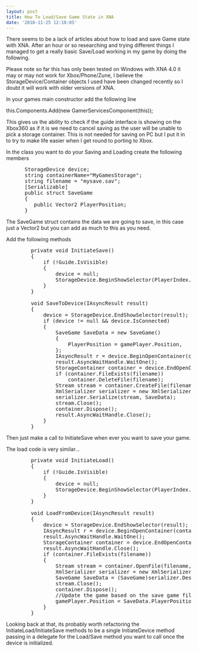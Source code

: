 ```yaml
---
layout: post
title: How To Load/Save Game State in XNA
date: '2010-11-25 12:10:05'
---
```


There seems to be a lack of articles about how to load and save Game state with XNA.
After an hour or so researching and trying different things I managed to get a really
basic Save/Load working in my game by doing the following.

Please note so far this has only been tested on Windows with XNA 4.0 it may or may
not work for Xbox/Phone/Zune, I believe the StorageDevice/Container objects I used
have been changed recently so I doubt it will work with older versions of XNA.

In your games main constructor add the following line

this.Components.Add(new GamerServicesComponent(this));

This gives us the ability to check if the guide interface is showing on the Xbox360
as if it is we need to cancel saving as the user will be unable to pick a storage
container. This is not needed for saving on PC but I put it in to try to make life
easier when I get round to porting to Xbox.

In the class you want to do your Saving and Loading create the following members
<pre class="brush: csharp; toolbar: false;">      StorageDevice device;
      string containerName="MyGamesStorage";
      string filename = "mysave.sav";
      [Serializable]
      public struct SaveGame
      {
         public Vector2 PlayerPosition;
      }</pre>
The SaveGame struct contains the data we are going to save, in this case just a Vector2
but you can add as much to this as you need.

Add the following methods
<pre class="brush: csharp; toolbar: false;">        private void InitiateSave()
        {
            if (!Guide.IsVisible)
            {
                device = null;
                StorageDevice.BeginShowSelector(PlayerIndex.One, this.SaveToDevice, null);
            }
        }

        void SaveToDevice(IAsyncResult result)
        {
            device = StorageDevice.EndShowSelector(result);
            if (device != null &amp;&amp; device.IsConnected)
            {
                SaveGame SaveData = new SaveGame()
                {
                    PlayerPosition = gamePlayer.Position,
                };
                IAsyncResult r = device.BeginOpenContainer(containerName, null, null);
                result.AsyncWaitHandle.WaitOne();
                StorageContainer container = device.EndOpenContainer(r);
                if (container.FileExists(filename))
                    container.DeleteFile(filename);
                Stream stream = container.CreateFile(filename);
                XmlSerializer serializer = new XmlSerializer(typeof(SaveGame));
                serializer.Serialize(stream, SaveData);
                stream.Close();
                container.Dispose();
                result.AsyncWaitHandle.Close();
            }
        }</pre>
Then just make a call to InitiateSave when ever you want to save your game.

The load code is very similar...
<pre class="brush: csharp; toolbar: false;">        private void InitiateLoad()
        {
            if (!Guide.IsVisible)
            {
                device = null;
                StorageDevice.BeginShowSelector(PlayerIndex.One, this.LoadFromDevice, null);
            }
        }

        void LoadFromDevice(IAsyncResult result)
        {
            device = StorageDevice.EndShowSelector(result);
            IAsyncResult r = device.BeginOpenContainer(containerName, null, null);
            result.AsyncWaitHandle.WaitOne();
            StorageContainer container = device.EndOpenContainer(r);
            result.AsyncWaitHandle.Close();
            if (container.FileExists(filename))
            {
                Stream stream = container.OpenFile(filename, FileMode.Open);
                XmlSerializer serializer = new XmlSerializer(typeof(SaveGame));
                SaveGame SaveData = (SaveGame)serializer.Deserialize(stream);
                stream.Close();
                container.Dispose();
                //Update the game based on the save game file
                gamePlayer.Position = SaveData.PlayerPosition;
            }
        }</pre>
Looking back at that, its probably worth refactoring the InitiateLoad/InitiateSave
methods to be a single InitiateDevice method passing in a delegate for the Load/Save
method you want to call once the device is initialized.